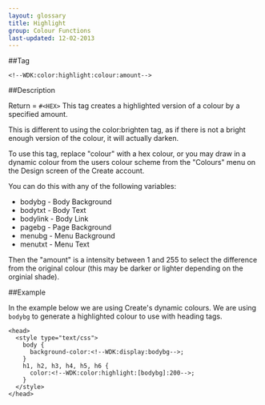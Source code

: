 ```yaml
---
layout: glossary
title: Highlight
group: Colour Functions
last-updated: 12-02-2013
---
```


##Tag

`<!--WDK:color:highlight:colour:amount-->`

##Description

Return = `#<HEX>`
This tag creates a highlighted version of a colour by a specified amount. 

This is different to using the color:brighten tag, as if there is not a bright enough version of the colour, it will actually darken. 

To use this tag, replace "colour" with a hex colour, or you may draw in a dynamic colour from the users colour scheme from the "Colours" menu on the Design screen of the Create account.

You can do this with any of the following variables:
- bodybg - Body Background
- bodytxt - Body Text
- bodylink - Body Link
- pagebg - Page Background
- menubg - Menu Background
- menutxt - Menu Text

Then the "amount" is a intensity between 1 and 255 to select the difference from the original colour (this may be darker or lighter depending on the orginial shade).

##Example

In the example below we are using Create's dynamic colours. We are using `bodybg` to generate a highlighted colour to use with heading tags. 

```
<head>
  <style type="text/css">
    body {
      background-color:<!--WDK:display:bodybg-->;
    }
    h1, h2, h3, h4, h5, h6 {
      color:<!--WDK:color:highlight:[bodybg]:200-->;
    }
  </style>
</head>
```